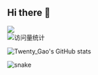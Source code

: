 ## Hi there 👋
  <!-- dynamic typing effect 动态打字效果 -->
  <div>
    <a href="http://yunfei.plus">
      <img src="https://readme-typing-svg.demolab.com?font=Fira+Code&pause=1000&width=435&lines=console.log(%22Hello%2C%20World%22);欢迎来到这里!&center=true&size=27" />
    </a>
  </div>

  <div>
    <!-- visitor -->
    <img src="https://komarev.com/ghpvc/?username=Twenty-Gao&label=Views&color=orange&style=flat" alt="访问量统计" />&emsp;
  </div>

![Twenty_Gao's GitHub stats](https://github-readme-stats.vercel.app/api?username=Twenty-Gao)

![snake](./dist/github-contribution-grid-snake.svg)
<!--
**Twenty-Gao/Twenty-Gao** is a ✨ _special_ ✨ repository because its `README.md` (this file) appears on your GitHub profile.

Here are some ideas to get you started:

- 🔭 I’m currently working on ...
- 🌱 I’m currently learning ...
- 👯 I’m looking to collaborate on ...
- 🤔 I’m looking for help with ...
- 💬 Ask me about ...
- 📫 How to reach me: ...
- 😄 Pronouns: ...
- ⚡ Fun fact: ...
-->
